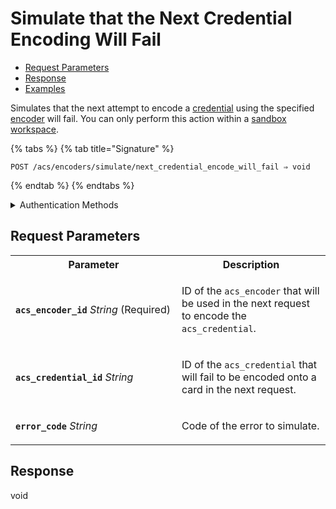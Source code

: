 # Simulate that the Next Credential Encoding Will Fail

- [Request Parameters](./#request-parameters)
- [Response](./#response)
- [Examples](./#examples)

Simulates that the next attempt to encode a [credential](../../../../capability-guides/access-systems/managing-credentials.md) using the specified [encoder](../../../../capability-guides/access-systems/working-with-card-encoders-and-scanners/README.md) will fail. You can only perform this action within a [sandbox workspace](../../../../core-concepts/workspaces/README.md#sandbox-workspaces).

{% tabs %}
{% tab title="Signature" %}
```
POST /acs/encoders/simulate/next_credential_encode_will_fail ⇒ void
```
{% endtab %}
{% endtabs %}

<details>

<summary>Authentication Methods</summary>

- API key
- Personal access token
  <br>Must also include the `seam-workspace` header in the request.

To learn more, see [Authentication](https://docs.seam.co/latest/api/authentication).
</details>

## Request Parameters

<table>
<tr><th width="250">Parameter</th><th>Description</th></tr>
<tr><td><strong><code>acs_encoder_id</code></strong> <i>String</i> (Required)</td>
<td>

ID of the `acs_encoder` that will be used in the next request to encode the `acs_credential`.
</td></tr>
<tr><td><strong><code>acs_credential_id</code></strong> <i>String</i></td>
<td>

ID of the `acs_credential` that will fail to be encoded onto a card in the next request.
</td></tr>
<tr><td><strong><code>error_code</code></strong> <i>String</i></td>
<td>

Code of the error to simulate.
</td></tr>
</table>

## Response

void
